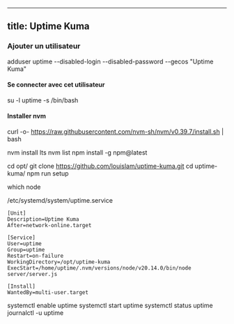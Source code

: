 
---
title: Uptime Kuma
---

### Ajouter un utilisateur

adduser uptime --disabled-login --disabled-password --gecos "Uptime Kuma"

#### Se connecter avec cet utilisateur

su -l uptime -s /bin/bash

#### Installer nvm

curl -o- https://raw.githubusercontent.com/nvm-sh/nvm/v0.39.7/install.sh | bash

nvm install lts
nvm list
npm install -g npm@latest

cd opt/
git clone https://github.com/louislam/uptime-kuma.git
cd uptime-kuma/
npm run setup

which node

/etc/systemd/system/uptime.service

```
[Unit]
Description=Uptime Kuma
After=network-online.target

[Service]
User=uptime
Group=uptime
Restart=on-failure
WorkingDirectory=/opt/uptime-kuma
ExecStart=/home/uptime/.nvm/versions/node/v20.14.0/bin/node server/server.js

[Install]
WantedBy=multi-user.target
```

systemctl enable uptime
systemctl start uptime
systemctl status uptime
journalctl -u uptime
